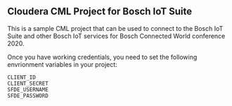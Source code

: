 ## Cloudera CML Project for Bosch IoT Suite
This is a sample CML project that can be used to connect to the Bosch IoT Suite and other Bosch IoT services for Bosch Connected World conference 2020.

Once you have working credentials, you need to set the following envrionment variables in your project:
```
CLIENT_ID
CLIENT_SECRET
SFDE_USERNAME
SFDE_PASSWORD
```


